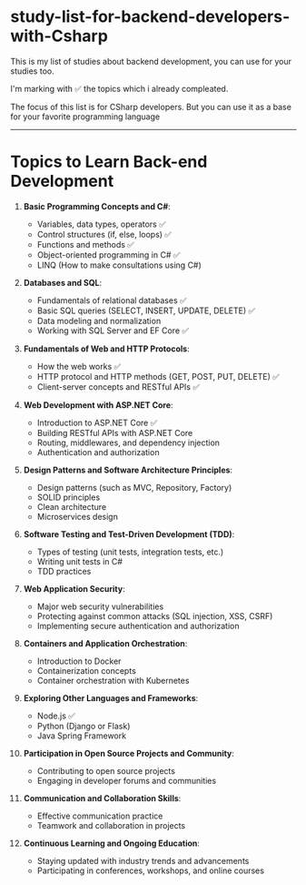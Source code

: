 # study-list-for-backend-developers-with-Csharp
This is my list of studies about backend development, you can use for your studies too.

I'm marking with ✅ the topics which i already compleated.

The focus of this list is for CSharp developers. But you can use it as a base for your favorite programming language

---

# Topics to Learn Back-end Development

1. **Basic Programming Concepts and C#**:
   - Variables, data types, operators ✅
   - Control structures (if, else, loops) ✅
   - Functions and methods ✅
   - Object-oriented programming in C# ✅
   - LINQ (How to make consultations using C#)

2. **Databases and SQL**:
   - Fundamentals of relational databases ✅
   - Basic SQL queries (SELECT, INSERT, UPDATE, DELETE) ✅
   - Data modeling and normalization 
   - Working with SQL Server and EF Core ✅

3. **Fundamentals of Web and HTTP Protocols**:
   - How the web works ✅
   - HTTP protocol and HTTP methods (GET, POST, PUT, DELETE) ✅
   - Client-server concepts and RESTful APIs ✅

4. **Web Development with ASP.NET Core**:
   - Introduction to ASP.NET Core ✅
   - Building RESTful APIs with ASP.NET Core 
   - Routing, middlewares, and dependency injection
   - Authentication and authorization

5. **Design Patterns and Software Architecture Principles**:
   - Design patterns (such as MVC, Repository, Factory) 
   - SOLID principles
   - Clean architecture
   - Microservices design

6. **Software Testing and Test-Driven Development (TDD)**:
   - Types of testing (unit tests, integration tests, etc.)
   - Writing unit tests in C#
   - TDD practices

7. **Web Application Security**:
   - Major web security vulnerabilities
   - Protecting against common attacks (SQL injection, XSS, CSRF)
   - Implementing secure authentication and authorization

8. **Containers and Application Orchestration**:
   - Introduction to Docker
   - Containerization concepts
   - Container orchestration with Kubernetes

9. **Exploring Other Languages and Frameworks**:
   - Node.js ✅
   - Python (Django or Flask)
   - Java Spring Framework

10. **Participation in Open Source Projects and Community**:
    - Contributing to open source projects
    - Engaging in developer forums and communities

11. **Communication and Collaboration Skills**:
    - Effective communication practice
    - Teamwork and collaboration in projects

12. **Continuous Learning and Ongoing Education**:
    - Staying updated with industry trends and advancements
    - Participating in conferences, workshops, and online courses
